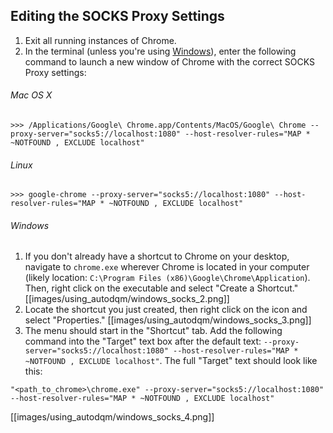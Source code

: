 ## Editing the SOCKS Proxy Settings
1. Exit all running instances of Chrome.
2. In the terminal (unless you're using [Windows](http://github.com/jkguiang/AutoDQM/wiki/Using-AutoDQM:-Chrome#windows)), enter the following command to launch a new window of Chrome with the correct SOCKS Proxy settings:
###### Mac OS X
```
>>> /Applications/Google\ Chrome.app/Contents/MacOS/Google\ Chrome --proxy-server="socks5://localhost:1080" --host-resolver-rules="MAP * ~NOTFOUND , EXCLUDE localhost"
```
###### Linux
```
>>> google-chrome --proxy-server="socks5://localhost:1080" --host-resolver-rules="MAP * ~NOTFOUND , EXCLUDE localhost"
```
###### Windows
1. If you don't already have a shortcut to Chrome on your desktop, navigate to `chrome.exe` wherever Chrome is located in your computer (likely location: `C:\Program Files (x86)\Google\Chrome\Application`). Then, right click on the executable and select "Create a Shortcut."
[[images/using_autodqm/windows_socks_2.png]]
2. Locate the shortcut you just created, then right click on the icon and select "Properties."
[[images/using_autodqm/windows_socks_3.png]]
3. The menu should start in the "Shortcut" tab. Add the following command into the "Target" text box after the default text:
`--proxy-server="socks5://localhost:1080" --host-resolver-rules="MAP * ~NOTFOUND , EXCLUDE localhost"`.
The full "Target" text should look like this:
```
"<path_to_chrome>\chrome.exe" --proxy-server="socks5://localhost:1080" --host-resolver-rules="MAP * ~NOTFOUND , EXCLUDE localhost"
```
[[images/using_autodqm/windows_socks_4.png]]